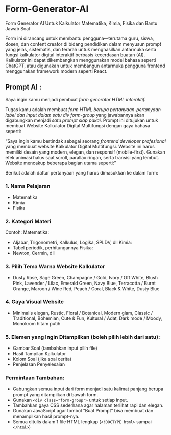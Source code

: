 # Form-Generator-AI
Form Generator AI Untuk Kalkulator Matematika, Kimia, Fisika dan Bantu Jawab Soal

Form ini dirancang untuk membantu pengguna—terutama guru, siswa, dosen, dan content creator di bidang pendidikan dalam menyusun prompt yang jelas, sistematis, dan terarah untuk menghasilkan antarmuka serta fungsi kalkulator digital interaktif berbasis kecerdasan buatan (AI). Kalkulator ini dapat dikembangkan menggunakan model bahasa seperti ChatGPT, atau digunakan untuk membangun antarmuka pengguna frontend menggunakan framework modern seperti React.

## Prompt AI :

Saya ingin kamu menjadi pembuat *form generator HTML interaktif.*

Tugas kamu adalah membuat *form HTML berupa pertanyaan-pertanyaan label dan input dalam satu div form-group* yang jawabannya akan digabungkan menjadi *satu prompt siap pakai*. Prompt ini ditujukan untuk membuat Website Kalkulator Digital Multifungsi dengan gaya bahasa seperti:

“Saya ingin kamu bertindak sebagai seorang *frontend developer profesional* yang membuat website Kalkulator Digital Multifungsi. Website ini harus memiliki desain yang modern, elegan, dan responsif (mobile-first). Gunakan efek animasi halus saat scroll, parallax ringan, serta transisi yang lembut. Website mencakup beberapa bagian utama seperti:”

Berikut adalah daftar pertanyaan yang harus dimasukkan ke dalam form:

### 1. Nama Pelajaran

- Matematika
- Kimia
- Fisika

### 2. Kategori Materi

Contoh:
Matematika:

- Aljabar, Trigonometri, Kalkulus, Logika, SPLDV, dll
Kimia:
- Tabel periodik, perhitungannya
Fisika:
- Newton, Cermin, dll

### 3. Pilih Tema Warna Website Kalkulator

- Dusty Rose, Sage Green, Champagne / Gold, Ivory / Off White, Blush Pink, Lavender / Lilac, Emerald Green, Navy Blue, Terracotta / Burnt Orange, Maroon / Wine Red, Peach / Coral, Black & White, Dusty Blue

### 4. Gaya Visual Website

- Minimalis elegan, Rustic, Floral / Botanical, Modern glam, Classic / Traditional, Bohemian, Cute & Fun, Kultural / Adat, Dark mode / Moody, Monokrom hitam putih

### 5. Elemen yang Ingin Ditampilkan (boleh pilih lebih dari satu):

- Gambar Soal (tambahkan input pilih file)
- Hasil Tampilan Kalkulator
- Kolom Soal (jika soal cerita)
- Penjelasan Penyelesaian

### Permintaan Tambahan:

- Gabungkan semua input dari form menjadi satu kalimat panjang berupa prompt yang ditampilkan di bawah form.
- Gunakan `<div class="form-group">` untuk setiap input.
- Tambahkan gaya CSS sederhana agar halaman terlihat rapi dan elegan.
- Gunakan JavaScript agar tombol “Buat Prompt” bisa membuat dan menampilkan hasil prompt-nya.
- Semua ditulis dalam 1 file HTML lengkap (`<!DOCTYPE html>` sampai `</html>`)

